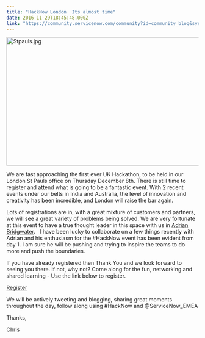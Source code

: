 ```yaml
---
title: "HackNow London  Its almost time"
date: 2016-11-29T18:45:48.000Z
link: "https://community.servicenow.com/community?id=community_blog&sys_id=4f4da229dbd0dbc01dcaf3231f961915"
---
```

<p><img   alt="Stpauls.jpg" class="image-1 jive-image" height="337" src="bce6f3bddb1cdf04e9737a9e0f961969.iix" style="height: 337px; width: 1173.82px;" width="1174"/></p><p>We are fast approaching the first ever UK Hackathon, to be held in our London St Pauls office on Thursday December 8th. There is still time to register and attend what is going to be a fantastic event. With 2 recent events under our belts in India and Australia, the level of innovation and creativity has been incredible, and London will raise the bar again.</p><p></p><p>Lots of registrations are in, with a great mixture of customers and partners, we will see a great variety of problems being solved. We are very fortunate at this event to have a true thought leader in this space with us in <a title="witter.com/ABridgwater" href="https://twitter.com/ABridgwater">Adrian Bridgwater</a>.   I have been lucky to collaborate on a few things recently with Adrian and his enthusiasm for the #HackNow event has been evident from day 1. I am sure he will be pushing and trying to inspire the teams to do more and push the boundaries.</p><p></p><p>If you have already registered then Thank You and we look forward to seeing you there. If not, why not? Come along for the fun, networking and shared learning - Use the link below to register.</p><p></p><p><a title="ackathon.service-now.com/hacknow?id=uk_2016" href="https://hackathon.service-now.com/hacknow?id=uk_2016">Register</a></p><p></p><p>We will be actively tweeting and blogging, sharing great moments throughout the day, follow along using #HackNow and @ServiceNow_EMEA</p><p></p><p>Thanks,</p><p>Chris</p>